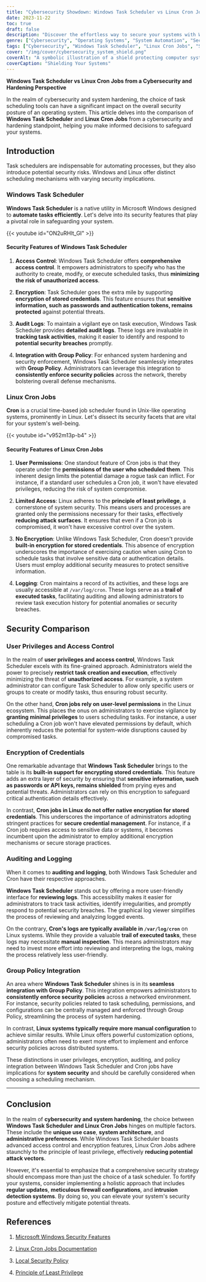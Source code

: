 ```yaml
---
title: "Cybersecurity Showdown: Windows Task Scheduler vs Linux Cron Jobs"
date: 2023-11-22
toc: true
draft: false
description: "Discover the effortless way to secure your systems with Windows Task Scheduler and Linux Cron Jobs comparison."
genre: ["Cybersecurity", "Operating Systems", "System Automation", "Security Tools", "Computer Technology", "Task Scheduling", "Network Security", "System Administration", "Cyber Defense", "IT Management"]
tags: ["Cybersecurity", "Windows Task Scheduler", "Linux Cron Jobs", "System Hardening", "Task Scheduling", "Security Features", "Access Control", "Credential Encryption", "Audit Logs", "Group Policy Integration", "Least Privilege", "Network Security", "System Administration", "Automation", "Security Tools", "Cyber Defense", "IT Management", "Operating Systems", "Efficient System Management", "Security Comparison", "Secure Credential Management", "Scheduled Tasks", "System Architecture", "Intrusion Detection Systems", "Regular Updates", "Firewall Configuration", "Security Measures", "Security Strategy", "Cyber Threats"]
cover: "/img/cover/cybersecurity_system_shield.png"
coverAlt: "A symbolic illustration of a shield protecting computer systems."
coverCaption: "Shielding Your Systems"
---
```


**Windows Task Scheduler vs Linux Cron Jobs from a Cybersecurity and Hardening Perspective**

In the realm of cybersecurity and system hardening, the choice of task scheduling tools can have a significant impact on the overall security posture of an operating system. This article delves into the comparison of **Windows Task Scheduler** and **Linux Cron Jobs** from a cybersecurity and hardening standpoint, helping you make informed decisions to safeguard your systems.

## Introduction

Task schedulers are indispensable for automating processes, but they also introduce potential security risks. Windows and Linux offer distinct scheduling mechanisms with varying security implications.

### Windows Task Scheduler

**Windows Task Scheduler** is a native utility in Microsoft Windows designed to **automate tasks efficiently**. Let's delve into its security features that play a pivotal role in safeguarding your system.

{{< youtube id="ON2uRHlt_GI" >}}

#### Security Features of Windows Task Scheduler

1. **Access Control**: Windows Task Scheduler offers **comprehensive access control**. It empowers administrators to specify who has the authority to create, modify, or execute scheduled tasks, thus **minimizing the risk of unauthorized access**.

2. **Encryption**: Task Scheduler goes the extra mile by supporting **encryption of stored credentials**. This feature ensures that **sensitive information, such as passwords and authentication tokens, remains protected** against potential threats.

3. **Audit Logs**: To maintain a vigilant eye on task execution, Windows Task Scheduler provides **detailed audit logs**. These logs are invaluable in **tracking task activities**, making it easier to identify and respond to **potential security breaches** promptly.

4. **Integration with Group Policy**: For enhanced system hardening and security enforcement, Windows Task Scheduler seamlessly integrates with **Group Policy**. Administrators can leverage this integration to **consistently enforce security policies** across the network, thereby bolstering overall defense mechanisms.

### Linux Cron Jobs

**Cron** is a crucial time-based job scheduler found in Unix-like operating systems, prominently in Linux. Let's dissect its security facets that are vital for your system's well-being.

{{< youtube id="v952m13p-b4" >}}

#### Security Features of Linux Cron Jobs

1. **User Permissions**: One standout feature of Cron jobs is that they operate under the **permissions of the user who scheduled them**. This inherent design limits the potential damage a rogue task can inflict. For instance, if a standard user schedules a Cron job, it won't have elevated privileges, reducing the risk of system compromise.

2. **Limited Access**: Linux adheres to the **principle of least privilege**, a cornerstone of system security. This means users and processes are granted only the permissions necessary for their tasks, effectively **reducing attack surfaces**. It ensures that even if a Cron job is compromised, it won't have excessive control over the system.

3. **No Encryption**: Unlike Windows Task Scheduler, Cron doesn't provide **built-in encryption for stored credentials**. This absence of encryption underscores the importance of exercising caution when using Cron to schedule tasks that involve sensitive data or authentication details. Users must employ additional security measures to protect sensitive information.

4. **Logging**: Cron maintains a record of its activities, and these logs are usually accessible at `/var/log/cron`. These logs serve as a **trail of executed tasks**, facilitating auditing and allowing administrators to review task execution history for potential anomalies or security breaches.

## Security Comparison

### User Privileges and Access Control

In the realm of **user privileges and access control**, Windows Task Scheduler excels with its fine-grained approach. Administrators wield the power to precisely **restrict task creation and execution**, effectively minimizing the threat of **unauthorized access**. For example, a system administrator can configure Task Scheduler to allow only specific users or groups to create or modify tasks, thus ensuring robust security.

On the other hand, **Cron jobs rely on user-level permissions** in the Linux ecosystem. This places the onus on administrators to exercise vigilance by **granting minimal privileges** to users scheduling tasks. For instance, a user scheduling a Cron job won't have elevated permissions by default, which inherently reduces the potential for system-wide disruptions caused by compromised tasks.

### Encryption of Credentials

One remarkable advantage that **Windows Task Scheduler** brings to the table is its **built-in support for encrypting stored credentials**. This feature adds an extra layer of security by ensuring that **sensitive information, such as passwords or API keys, remains shielded** from prying eyes and potential threats. Administrators can rely on this encryption to safeguard critical authentication details effectively.

In contrast, **Cron jobs in Linux do not offer native encryption for stored credentials**. This underscores the importance of administrators adopting stringent practices for **secure credential management**. For instance, if a Cron job requires access to sensitive data or systems, it becomes incumbent upon the administrator to employ additional encryption mechanisms or secure storage practices.

### Auditing and Logging

When it comes to **auditing and logging**, both Windows Task Scheduler and Cron have their respective approaches.

**Windows Task Scheduler** stands out by offering a more user-friendly interface for **reviewing logs**. This accessibility makes it easier for administrators to track task activities, identify irregularities, and promptly respond to potential security breaches. The graphical log viewer simplifies the process of reviewing and analyzing logged events.

On the contrary, **Cron's logs are typically available in `/var/log/cron`** on Linux systems. While they provide a valuable **trail of executed tasks**, these logs may necessitate **manual inspection**. This means administrators may need to invest more effort into reviewing and interpreting the logs, making the process relatively less user-friendly.

### Group Policy Integration

An area where **Windows Task Scheduler** shines is in its **seamless integration with Group Policy**. This integration empowers administrators to **consistently enforce security policies** across a networked environment. For instance, security policies related to task scheduling, permissions, and configurations can be centrally managed and enforced through Group Policy, streamlining the process of system hardening.

In contrast, **Linux systems typically require more manual configuration** to achieve similar results. While Linux offers powerful customization options, administrators often need to exert more effort to implement and enforce security policies across distributed systems.

These distinctions in user privileges, encryption, auditing, and policy integration between Windows Task Scheduler and Cron jobs have implications for **system security** and should be carefully considered when choosing a scheduling mechanism.

______

## Conclusion

In the realm of **cybersecurity and system hardening**, the choice between **Windows Task Scheduler and Linux Cron Jobs** hinges on multiple factors. These include the **unique use case**, **system architecture**, and **administrative preferences**. While Windows Task Scheduler boasts advanced access control and encryption features, Linux Cron Jobs adhere staunchly to the principle of least privilege, effectively **reducing potential attack vectors**.

However, it's essential to emphasize that a comprehensive security strategy should encompass more than just the choice of a task scheduler. To fortify your systems, consider implementing a holistic approach that includes **regular updates**, **meticulous firewall configurations**, and **intrusion detection systems**. By doing so, you can elevate your system's security posture and effectively mitigate potential threats.


## References

1. [Microsoft Windows Security Features](https://docs.microsoft.com/en-us/windows/security/)

2. [Linux Cron Jobs Documentation](https://man7.org/linux/man-pages/man5/crontab.5.html)

3. [Local Security Policy](https://learn.microsoft.com/en-us/windows/security/threat-protection/security-policy-settings/how-to-configure-security-policy-settings)

4. [Principle of Least Privilege](https://csrc.nist.gov/glossary/term/least_privilege)
